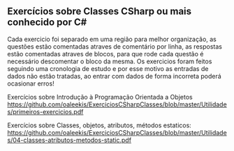 ## Exercícios sobre Classes CSharp ou mais conhecido por C#

Cada exercicio foi separado em uma região para melhor organização, as questões estão comentadas atraves de comentário por linha, as respostas estão comentadas atraves de blocos, para que rode cada questão é necessário descomentar o bloco da mesma.
Os exercicios foram feitos seguindo uma cronologia de estudo e por esse motivo as entradas de dados não estão tratadas, ao entrar com dados de forma incorreta poderá ocasionar erros!

Exercícios sobre Introdução à Programação Orientada a Objetos </br>
https://github.com/oaleekis/ExerciciosCSharpClasses/blob/master/Utilidades/primeiros-exercicios.pdf

Exercícios sobre Classes, objetos, atributos, métodos estaticos: </br>
https://github.com/oaleekis/ExerciciosCSharpClasses/blob/master/Utilidades/04-classes-atributos-metodos-static.pdf

